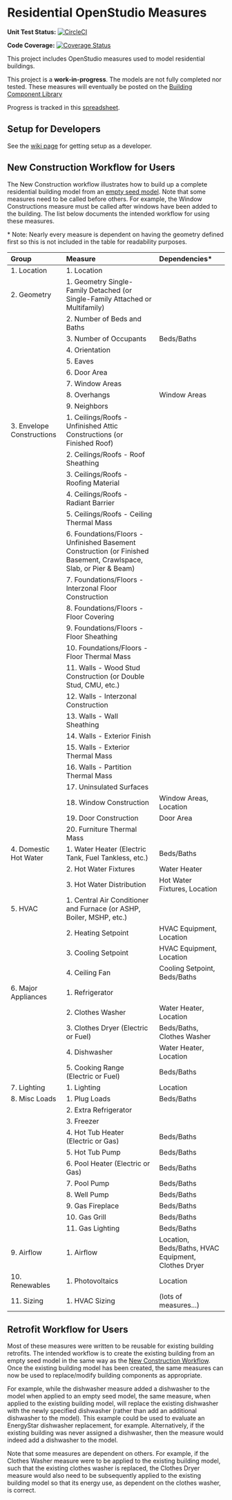 Residential OpenStudio Measures
===============

**Unit Test Status:** [![CircleCI](https://circleci.com/gh/NREL/OpenStudio-BEopt.svg?style=svg)](https://circleci.com/gh/NREL/OpenStudio-BEopt)

**Code Coverage:** [![Coverage Status](https://coveralls.io/repos/github/NREL/OpenStudio-Beopt/badge.svg?branch=master)](https://coveralls.io/github/NREL/OpenStudio-Beopt?branch=master)

This project includes OpenStudio measures used to model residential buildings.

This project is a <b>work-in-progress</b>. The models are not fully completed nor tested. These measures will eventually be posted on the [Building Component Library](https://bcl.nrel.gov/)

Progress is tracked in this [spreadsheet](https://docs.google.com/spreadsheets/d/1vIwgJtkB-sCFCV2Tnp1OqnjXgA9vTaxtWXw0gpq_Lc4).

## Setup for Developers

See the [wiki page](https://github.com/NREL/OpenStudio-BEopt/wiki/Setup-for-Developers) for getting setup as a developer.

## New Construction Workflow for Users

The New Construction workflow illustrates how to build up a complete residential building model from an [empty seed model](https://github.com/NREL/OpenStudio-BEopt/blob/master/seeds/EmptySeedModel.osm). Note that some measures need to be called before others. For example, the Window Constructions measure must be called after windows have been added to the building. The list below documents the intended workflow for using these measures.

<nowiki>*</nowiki> Note: Nearly every measure is dependent on having the geometry defined first so this is not included in the table for readability purposes.

|Group|Measure|Dependencies*|
|:---|:---|:---|
|1. Location|1. Location| |
|2. Geometry|1. Geometry Single-Family Detached (or Single-Family Attached or Multifamily)| |
| |2. Number of Beds and Baths| |
| |3. Number of Occupants|Beds/Baths|
| |4. Orientation| |
| |5. Eaves| |
| |6. Door Area| |
| |7. Window Areas| |
| |8. Overhangs|Window Areas|
| |9. Neighbors| |
|3. Envelope Constructions|1. Ceilings/Roofs - Unfinished Attic Constructions (or Finished Roof)| |
| |2. Ceilings/Roofs - Roof Sheathing| |
| |3. Ceilings/Roofs - Roofing Material| |
| |4. Ceilings/Roofs - Radiant Barrier| |
| |5. Ceilings/Roofs - Ceiling Thermal Mass| |
| |6. Foundations/Floors - Unfinished Basement Construction (or Finished Basement, Crawlspace, Slab, or Pier & Beam)| |
| |7. Foundations/Floors - Interzonal Floor Construction| |
| |8. Foundations/Floors - Floor Covering| |
| |9. Foundations/Floors - Floor Sheathing| |
| |10. Foundations/Floors - Floor Thermal Mass| |
| |11. Walls - Wood Stud Construction (or Double Stud, CMU, etc.)| |
| |12. Walls - Interzonal Construction| |
| |13. Walls - Wall Sheathing| |
| |14. Walls - Exterior Finish| |
| |15. Walls - Exterior Thermal Mass| |
| |16. Walls - Partition Thermal Mass| |
| |17. Uninsulated Surfaces| |
| |18. Window Construction|Window Areas, Location|
| |19. Door Construction|Door Area|
| |20. Furniture Thermal Mass| |
|4. Domestic Hot Water|1. Water Heater (Electric Tank, Fuel Tankless, etc.)|Beds/Baths|
| |2. Hot Water Fixtures|Water Heater|
| |3. Hot Water Distribution|Hot Water Fixtures, Location|
|5. HVAC|1. Central Air Conditioner and Furnace (or ASHP, Boiler, MSHP, etc.)| |
| |2. Heating Setpoint|HVAC Equipment, Location|
| |3. Cooling Setpoint|HVAC Equipment, Location|
| |4. Ceiling Fan|Cooling Setpoint, Beds/Baths|
|6. Major Appliances|1. Refrigerator| |
| |2. Clothes Washer|Water Heater, Location|
| |3. Clothes Dryer (Electric or Fuel)|Beds/Baths, Clothes Washer|
| |4. Dishwasher|Water Heater, Location|
| |5. Cooking Range (Electric or Fuel)|Beds/Baths|
|7. Lighting|1. Lighting|Location|
|8. Misc Loads|1. Plug Loads|Beds/Baths|
| |2. Extra Refrigerator| |
| |3. Freezer| |
| |4. Hot Tub Heater (Electric or Gas)|Beds/Baths|
| |5. Hot Tub Pump|Beds/Baths|
| |6. Pool Heater (Electric or Gas)|Beds/Baths|
| |7. Pool Pump|Beds/Baths|
| |8. Well Pump|Beds/Baths|
| |9. Gas Fireplace|Beds/Baths|
| |10. Gas Grill|Beds/Baths|
| |11. Gas Lighting|Beds/Baths|
|9. Airflow|1. Airflow|Location, Beds/Baths, HVAC Equipment, Clothes Dryer|
|10. Renewables|1. Photovoltaics|Location|
|11. Sizing|1. HVAC Sizing|(lots of measures...)|

## Retrofit Workflow for Users

Most of these measures were written to be reusable for existing building retrofits. The intended workflow is to create the existing building from an empty seed model in the same way as the [New Construction Workflow](#new-construction-workflow-for-users). Once the existing building model has been created, the same measures can now be used to replace/modify building components as appropriate. 

For example, while the dishwasher measure added a dishwasher to the model when applied to an empty seed model, the same measure, when applied to the existing building model, will replace the existing dishwasher with the newly specified dishwasher (rather than add an additional dishwasher to the model). This example could be used to evaluate an EnergyStar dishwasher replacement, for example. Alternatively, if the existing building was never assigned a dishwasher, then the measure would indeed add a dishwasher to the model.

Note that some measures are dependent on others. For example, if the Clothes Washer measure were to be applied to the existing building model, such that the existing clothes washer is replaced, the Clothes Dryer measure would also need to be subsequently applied to the existing building model so that its energy use, as dependent on the clothes washer, is correct.

